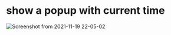# show a popup with current time

![Screenshot from 2021-11-19 22-05-02](https://user-images.githubusercontent.com/92637957/142663165-74e6fac8-1fcc-4bea-896e-13c1b0d88b38.png)

